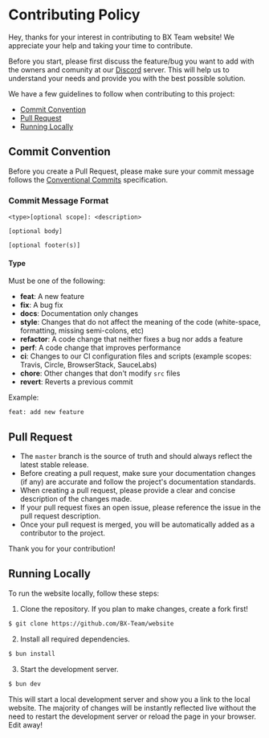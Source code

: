 # Contributing Policy

Hey, thanks for your interest in contributing to BX Team website! We appreciate your help and taking your time to contribute.

Before you start, please first discuss the feature/bug you want to add with the owners and comunity at our [Discord](https://discord.gg/qNyybSSPm5) server. This will help us to understand your needs and provide you with the best possible solution.

We have a few guidelines to follow when contributing to this project:

- [Commit Convention](#commit-convention)
- [Pull Request](#pull-request)
- [Running Locally](#running-locally)

## Commit Convention

Before you create a Pull Request, please make sure your commit message follows the [Conventional Commits](https://www.conventionalcommits.org/en/v1.0.0/) specification.

### Commit Message Format

```
<type>[optional scope]: <description>

[optional body]

[optional footer(s)]
```

#### Type

Must be one of the following:

- **feat**: A new feature
- **fix**: A bug fix
- **docs**: Documentation only changes
- **style**: Changes that do not affect the meaning of the code (white-space, formatting, missing semi-colons, etc)
- **refactor**: A code change that neither fixes a bug nor adds a feature
- **perf**: A code change that improves performance
- **ci**: Changes to our CI configuration files and scripts (example scopes: Travis, Circle, BrowserStack, SauceLabs)
- **chore**: Other changes that don't modify `src` files
- **revert**: Reverts a previous commit

Example:

```
feat: add new feature
```

## Pull Request

- The `master` branch is the source of truth and should always reflect the latest stable release.
- Before creating a pull request, make sure your documentation changes (if any) are accurate and follow the project's documentation standards.
- When creating a pull request, please provide a clear and concise description of the changes made.
- If your pull request fixes an open issue, please reference the issue in the pull request description.
- Once your pull request is merged, you will be automatically added as a contributor to the project.

Thank you for your contribution!

## Running Locally

To run the website locally, follow these steps:

1. Clone the repository. If you plan to make changes, create a fork first!

```bash
$ git clone https://github.com/BX-Team/website
```

2. Install all required dependencies.

```bash
$ bun install
```

3. Start the development server.

```bash
$ bun dev
```

This will start a local development server and show you a link to the local website. The majority of changes will be instantly reflected live without the need to restart the development server or reload the page in your browser. Edit away!
